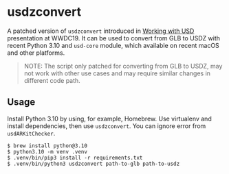 usdzconvert
===========

A patched version of `usdzconvert` introduced in [Working with USD](https://developer.apple.com/videos/play/wwdc2019/602/?time=390)
presentation at WWDC19.
It can be used to convert from GLB to USDZ with recent Python 3.10
and `usd-core` module, which available on recent macOS and other platforms.

> NOTE: The script only patched for converting from GLB to USDZ,
> may not work with other use cases and may require similar changes in different code path.

Usage
-----

Install Python 3.10 by using, for example, Homebrew.
Use virtualenv and install dependencies, then use `usdzconvert`.
You can ignore error from `usdARKitChecker`.

```
$ brew install python@3.10
$ python3.10 -m venv .venv
$ .venv/bin/pip3 install -r requirements.txt
$ .venv/bin/python3 usdzconvert path-to-glb path-to-usdz
```

